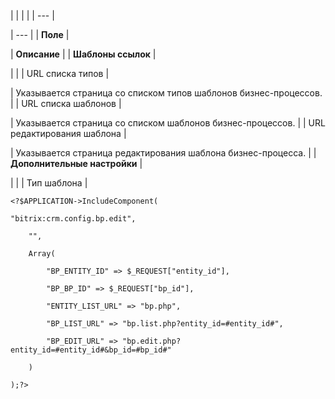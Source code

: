 |  |  |  |
| --- |

| --- |
| **Поле** |

| **Описание** |
| **Шаблоны ссылок** |

| |
| URL списка типов |

| Указывается страница со списком типов шаблонов бизнес-процессов. |
| URL списка шаблонов |

| Указывается страница со списком шаблонов бизнес-процессов. |
| URL редактирования шаблона |

| Указывается страница редактирования шаблона бизнес-процесса. |
| **Дополнительные настройки** |

| |
| Тип шаблона |

```
<?$APPLICATION->IncludeComponent(

"bitrix:crm.config.bp.edit",

	"",

	Array(

		"BP_ENTITY_ID" => $_REQUEST["entity_id"],

		"BP_BP_ID" => $_REQUEST["bp_id"],

		"ENTITY_LIST_URL" => "bp.php",

		"BP_LIST_URL" => "bp.list.php?entity_id=#entity_id#",

		"BP_EDIT_URL" => "bp.edit.php?entity_id=#entity_id#&bp_id=#bp_id#"

	)

);?>


```
